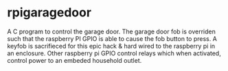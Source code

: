 # rpigaragedoor

A C program to control the garage door. The garage door fob is overriden such that the raspberry PI GPIO is able to cause the fob button to press. A keyfob is sacrifieced for this epic hack & hard wired to the raspberry pi in an enclosure. Other raspberry pi GPIO control relays which when activated, control power to an embeded household outlet. 
